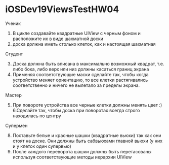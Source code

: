 iOSDev19ViewsTestHW04
=====================
Ученик

1. В цикле создавайте квадратные UIView с черным фоном и расположите их в виде шахматной доски 
2. доска должна иметь столько клеток, как и настоящая шахматная

Студент

3. Доска должна быть вписана в максимально возможный квадрат, т.е. либо бока, либо верх или низ должны касаться границ экрана
4. Применяя соответствующие маски сделайте так, чтобы когда устройство меняет ориентацию, то все клетки растягивались соответственно и ничего не вылетало за пределы экрана.

Мастер 

5. При повороте устройства все черные клетки должны менять цвет :)
6.Сделайте так, чтобы доска при поворотах всегда строго находилась по центру

Супермен

8. Поставьте белые и красные шашки (квадратные вьюхи) так как они стоят на доске. Они должны быть сабвьюхами главной вьюхи (у них и у клеток один супервью)
9. После каждого переворота шашки должны быть перетасованы используя соответствующие методы иерархии UIView
